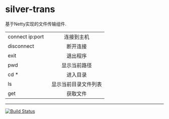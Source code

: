 # silver-trans
基于Netty实现的文件传输组件.

|                  |                       |
| ----------------- |:-------------------:|
| connect ip:port   | 连接到主机             |
| disconnect        | 断开连接               |
| exit              | 退出程序               |
| pwd               | 显示当前路径            |
| cd *              | 进入目录               |
| ls                | 显示当前目录文件列表     |
| get               | 获取文件               |

***
[![Build Status](https://travis-ci.org/luangeng/silver-trans.svg?branch=master)](https://travis-ci.org/luangeng/silver-trans)
